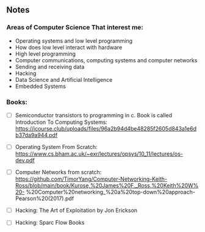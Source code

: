 ## Notes
### Areas of Computer Science That interest me:
- Operating systems and low level programming
- How does low level interact with hardware
- High level programming
- Computer communications, computing systems and computer networks
- Sending and receiving data
- Hacking
- Data Science and Artificial Intelligence
- Embedded Systems

   

### Books:
- [ ] Semiconductor transistors to programming in c. Book is called Introduction To Computing Systems: https://icourse.club/uploads/files/96a2b94d4be48285f2605d843a1e6db37da9a944.pdf
- [ ] Operating System From Scratch: https://www.cs.bham.ac.uk/~exr/lectures/opsys/10_11/lectures/os-dev.pdf
- [ ] Computer Networks from scratch: https://github.com/TimorYang/Computer-Networking-Keith-Ross/blob/main/book/Kurose,%20James%20F._Ross,%20Keith%20W%20-      %20Computer%20networking_%20a%20top-down%20approach-Pearson%20(2017).pdf
- [ ] Hacking: The Art of Exploitation by Jon Erickson
- [ ] Hacking: Sparc Flow Books



<!--
**RaeesDeveloper/RaeesDeveloper** is a ✨ _special_ ✨ repository because its `README.md` (this file) appears on your GitHub profile.

Here are some ideas to get you started:

- 🔭 I’m currently working on ...
- 🌱 I’m currently learning ...
- 👯 I’m looking to collaborate on ...
- 🤔 I’m looking for help with ...
- 💬 Ask me about ...
- 📫 How to reach me: ...
- 😄 Pronouns: ...
- ⚡ Fun fact: ...
-->
